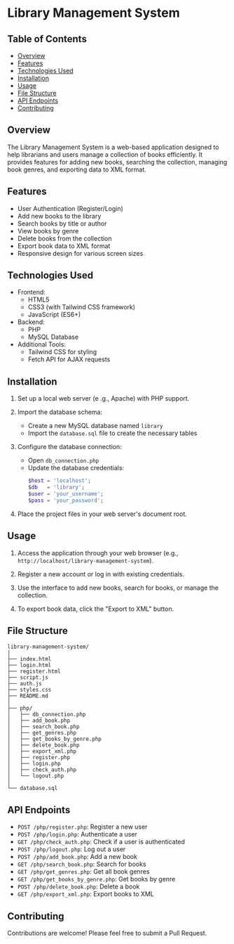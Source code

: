 # Library Management System

## Table of Contents
- [Overview](#overview)  
- [Features](#features)
- [Technologies Used](#technologies-used)
- [Installation](#installation)
- [Usage](#usage)
- [File Structure](#file-structure)
- [API Endpoints](#api-endpoints)
- [Contributing](#contributing)
                       
                                                       
## Overview

The Library Management System is a web-based application designed to help librarians and users manage a collection of books efficiently. It provides features for adding new books, searching the collection, managing book genres, and exporting data to XML format.
                     
##    Features            
                                                                                        
- User Authentication (Register/Login)   
- Add new books to the library
- Search books by title or author
- View books by genre
- Delete books from the collection
- Export book data to XML format
- Responsive design for various screen sizes
   
## Technologies Used
 
- Frontend:
  - HTML5
  - CSS3 (with Tailwind CSS framework)
  - JavaScript (ES6+)
- Backend:  
  - PHP
  - MySQL Database
- Additional Tools:
  - Tailwind CSS for styling
  - Fetch API for AJAX requests

## Installation

1. Set up a local web server (e .g., Apache) with PHP support.

2. Import the database schema:
   - Create a new MySQL database named `library`
   - Import the `database.sql` file to create the necessary tables

3. Configure the database connection:
   - Open `db_connection.php`
   - Update the database credentials:
     ```php
     $host = 'localhost';
     $db   = 'library';
     $user = 'your_username';
     $pass = 'your_password';
     ```

4. Place the project files in your web server's document root.
  
## Usage

1. Access the application through your web browser (e.g., `http://localhost/library-management-system`).

2. Register a new account or log in with existing credentials.

3. Use the interface to add new books, search for books, or manage the collection.

4. To export book data, click the "Export to XML" button.
       
## File Structure
    
``` 
library-management-system/
│
├── index.html
├── login.html
├── register.html
├── script.js
├── auth.js
├── styles.css
├── README.md
│
├── php/
│   ├── db_connection.php
│   ├── add_book.php
│   ├── search_book.php
│   ├── get_genres.php
│   ├── get_books_by_genre.php
│   ├── delete_book.php
│   ├── export_xml.php
│   ├── register.php
│   ├── login.php
│   ├── check_auth.php
│   └── logout.php
│
└── database.sql
```

## API Endpoints

- `POST /php/register.php`: Register a new user
- `POST /php/login.php`: Authenticate a user
- `GET /php/check_auth.php`: Check if a user is authenticated
- `POST /php/logout.php`: Log out a user
- `POST /php/add_book.php`: Add a new book
- `GET /php/search_book.php`: Search for books
- `GET /php/get_genres.php`: Get all book genres
- `GET /php/get_books_by_genre.php`: Get books by genre
- `POST /php/delete_book.php`: Delete a book
- `GET /php/export_xml.php`: Export books to XML

## Contributing

Contributions are welcome! Please feel free to submit a Pull Request.
